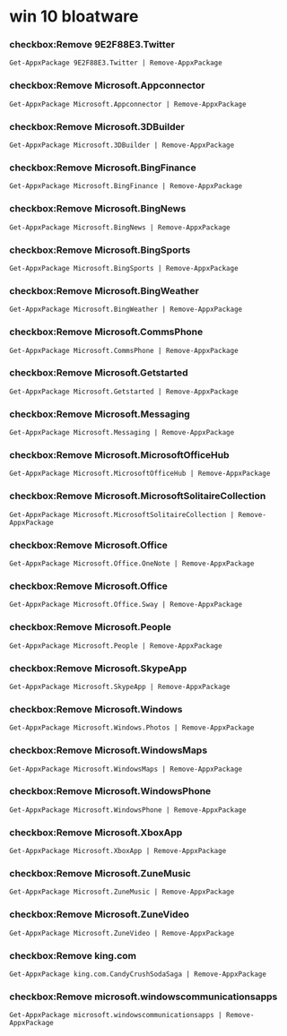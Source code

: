 # win 10 bloatware

### checkbox:Remove 9E2F88E3.Twitter
`Get-AppxPackage 9E2F88E3.Twitter | Remove-AppxPackage`

### checkbox:Remove Microsoft.Appconnector
`Get-AppxPackage Microsoft.Appconnector | Remove-AppxPackage`

### checkbox:Remove Microsoft.3DBuilder
`Get-AppxPackage Microsoft.3DBuilder | Remove-AppxPackage`

### checkbox:Remove Microsoft.BingFinance
`Get-AppxPackage Microsoft.BingFinance | Remove-AppxPackage`

### checkbox:Remove Microsoft.BingNews
`Get-AppxPackage Microsoft.BingNews | Remove-AppxPackage`

### checkbox:Remove Microsoft.BingSports
`Get-AppxPackage Microsoft.BingSports | Remove-AppxPackage`

### checkbox:Remove Microsoft.BingWeather
`Get-AppxPackage Microsoft.BingWeather | Remove-AppxPackage`

### checkbox:Remove Microsoft.CommsPhone
`Get-AppxPackage Microsoft.CommsPhone | Remove-AppxPackage`

### checkbox:Remove Microsoft.Getstarted
`Get-AppxPackage Microsoft.Getstarted | Remove-AppxPackage`

### checkbox:Remove Microsoft.Messaging
`Get-AppxPackage Microsoft.Messaging | Remove-AppxPackage`

### checkbox:Remove Microsoft.MicrosoftOfficeHub
`Get-AppxPackage Microsoft.MicrosoftOfficeHub | Remove-AppxPackage`

### checkbox:Remove Microsoft.MicrosoftSolitaireCollection
`Get-AppxPackage Microsoft.MicrosoftSolitaireCollection | Remove-AppxPackage`

### checkbox:Remove Microsoft.Office
`Get-AppxPackage Microsoft.Office.OneNote | Remove-AppxPackage`

### checkbox:Remove Microsoft.Office
`Get-AppxPackage Microsoft.Office.Sway | Remove-AppxPackage`

### checkbox:Remove Microsoft.People
`Get-AppxPackage Microsoft.People | Remove-AppxPackage`

### checkbox:Remove Microsoft.SkypeApp
`Get-AppxPackage Microsoft.SkypeApp | Remove-AppxPackage`

### checkbox:Remove Microsoft.Windows
`Get-AppxPackage Microsoft.Windows.Photos | Remove-AppxPackage`

### checkbox:Remove Microsoft.WindowsMaps
`Get-AppxPackage Microsoft.WindowsMaps | Remove-AppxPackage`

### checkbox:Remove Microsoft.WindowsPhone
`Get-AppxPackage Microsoft.WindowsPhone | Remove-AppxPackage`

### checkbox:Remove Microsoft.XboxApp
`Get-AppxPackage Microsoft.XboxApp | Remove-AppxPackage`

### checkbox:Remove Microsoft.ZuneMusic
`Get-AppxPackage Microsoft.ZuneMusic | Remove-AppxPackage`

### checkbox:Remove Microsoft.ZuneVideo
`Get-AppxPackage Microsoft.ZuneVideo | Remove-AppxPackage`

### checkbox:Remove king.com
`Get-AppxPackage king.com.CandyCrushSodaSaga | Remove-AppxPackage`

### checkbox:Remove microsoft.windowscommunicationsapps
`Get-AppxPackage microsoft.windowscommunicationsapps | Remove-AppxPackage`
